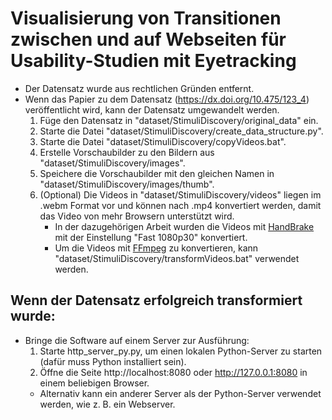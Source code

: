 # Visualisierung von Transitionen zwischen und auf Webseiten für Usability-Studien mit Eyetracking

- Der Datensatz wurde aus rechtlichen Gründen entfernt. 
- Wenn das Papier zu dem Datensatz (https://dx.doi.org/10.475/123_4) veröffentlicht wird,
kann der Datensatz umgewandelt werden.
    1. Füge den Datensatz in "dataset/StimuliDiscovery/original_data" ein.
    2. Starte die Datei "dataset/StimuliDiscovery/create_data_structure.py".
	3. Starte die Datei "dataset/StimuliDiscovery/copyVideos.bat".
	4. Erstelle Vorschaubilder zu den Bildern aus "dataset/StimuliDiscovery/images". 
	5. Speichere die Vorschaubilder mit den gleichen Namen in "dataset/StimuliDiscovery/images/thumb".
	6. (Optional) Die Videos in "dataset/StimuliDiscovery/videos" liegen im .webm Format vor und können nach .mp4 konvertiert werden, damit das Video von mehr Browsern unterstützt wird.
	    * In der dazugehörigen Arbeit wurden die Videos mit [HandBrake](https://handbrake.fr/) mit der Einstellung "Fast 1080p30" konvertiert.
		* Um die Videos mit [FFmpeg](https://ffmpeg.org/) zu konvertieren, kann "dataset/StimuliDiscovery/transformVideos.bat" verwendet werden.
		
## Wenn der Datensatz erfolgreich transformiert wurde:
* Bringe die Software auf einem Server zur Ausführung:
    1. Starte http_server_py.py, um einen lokalen Python-Server zu starten (dafür muss Python installiert sein).
    2. Öffne die Seite http://localhost:8080 oder http://127.0.0.1:8080 in einem beliebigen Browser.
    * Alternativ kann ein anderer Server als der Python-Server verwendet werden, wie z. B. ein Webserver.
